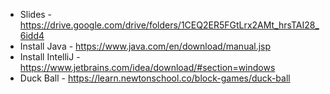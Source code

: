 - Slides - https://drive.google.com/drive/folders/1CEQ2ER5FGtLrx2AMt_hrsTAI28_6idd4
- Install Java - https://www.java.com/en/download/manual.jsp
- Install IntelliJ - https://www.jetbrains.com/idea/download/#section=windows
- Duck Ball - https://learn.newtonschool.co/block-games/duck-ball
